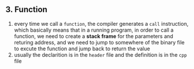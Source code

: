 ## 3. Function

1. every time we call a `function`, the compiler generates a `call` instruction, which basically means that in a running program, in order to call a function, we need to create a **stack frame** for the parameters and returing address, and we need to jump to somewhere of the binary file to excute the function and jump back to return the value
2. usually the declarition is in the `header` file and the definition is in the `cpp` file